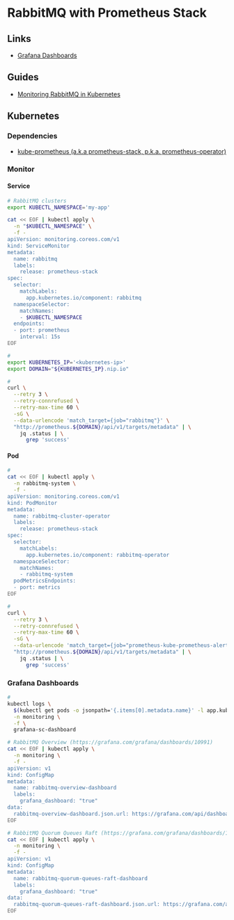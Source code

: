 # RabbitMQ with Prometheus Stack

## Links

- [Grafana Dashboards](https://github.com/rabbitmq/cluster-operator/tree/main/observability/grafana/dashboards)

## Guides

- [Monitoring RabbitMQ in Kubernetes](https://rabbitmq.com/kubernetes/operator/operator-monitoring.html)

## Kubernetes

### Dependencies

- [kube-prometheus (a.k.a prometheus-stack, p.k.a. prometheus-operator)](/prometheus/prometheus-stack.md)

### Monitor

#### Service

```sh
# RabbitMQ clusters
export KUBECTL_NAMESPACE='my-app'

cat << EOF | kubectl apply \
  -n "$KUBECTL_NAMESPACE" \
  -f -
apiVersion: monitoring.coreos.com/v1
kind: ServiceMonitor
metadata:
  name: rabbitmq
  labels:
    release: prometheus-stack
spec:
  selector:
    matchLabels:
      app.kubernetes.io/component: rabbitmq
  namespaceSelector:
    matchNames:
    - $KUBECTL_NAMESPACE
  endpoints:
  - port: prometheus
    interval: 15s
EOF

#
export KUBERNETES_IP='<kubernetes-ip>'
export DOMAIN="${KUBERNETES_IP}.nip.io"

#
curl \
  --retry 3 \
  --retry-connrefused \
  --retry-max-time 60 \
  -sG \
  --data-urlencode 'match_target={job="rabbitmq"}' \
  "http://prometheus.${DOMAIN}/api/v1/targets/metadata" | \
    jq .status | \
      grep 'success'
```

#### Pod

```sh
#
cat << EOF | kubectl apply \
  -n rabbitmq-system \
  -f -
apiVersion: monitoring.coreos.com/v1
kind: PodMonitor
metadata:
  name: rabbitmq-cluster-operator
  labels:
    release: prometheus-stack
spec:
  selector:
    matchLabels:
      app.kubernetes.io/component: rabbitmq-operator
  namespaceSelector:
    matchNames:
    - rabbitmq-system
  podMetricsEndpoints:
  - port: metrics
EOF

#
curl \
  --retry 3 \
  --retry-connrefused \
  --retry-max-time 60 \
  -sG \
  --data-urlencode 'match_target={job="prometheus-kube-prometheus-alertmanager"}' \
  "http://prometheus.${DOMAIN}/api/v1/targets/metadata" | \
    jq .status | \
      grep 'success'
```

### Grafana Dashboards

```sh
#
kubectl logs \
  $(kubectl get pods -o jsonpath='{.items[0].metadata.name}' -l app.kubernetes.io/name=grafana -n monitoring) \
  -n monitoring \
  -f \
  grafana-sc-dashboard

# RabbitMQ Overview (https://grafana.com/grafana/dashboards/10991)
cat << EOF | kubectl apply \
  -n monitoring \
  -f -
apiVersion: v1
kind: ConfigMap
metadata:
  name: rabbitmq-overview-dashboard
  labels:
    grafana_dashboard: "true"
data:
  rabbitmq-overview-dashboard.json.url: https://grafana.com/api/dashboards/10991/revisions/11/download
EOF

# RabbitMQ Quorum Queues Raft (https://grafana.com/grafana/dashboards/11340)
cat << EOF | kubectl apply \
  -n monitoring \
  -f -
apiVersion: v1
kind: ConfigMap
metadata:
  name: rabbitmq-quorum-queues-raft-dashboard
  labels:
    grafana_dashboard: "true"
data:
  rabbitmq-quorum-queues-raft-dashboard.json.url: https://grafana.com/api/dashboards/11340/revisions/5/download
EOF
```
